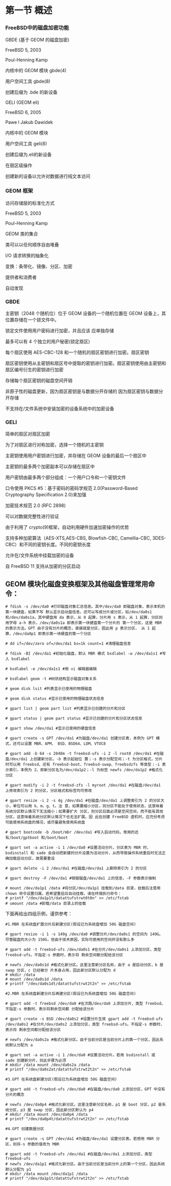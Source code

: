 # 第一节 概述

### FreeBSD中的磁盘加密功能

GBDE (基于 GEOM 的磁盘加密)

FreeBSD 5, 2003

Poul-Henning Kamp

内核中的 GEOM 模块 gbde(4)

用户空间工具 gbde(8)

创建后缀为 .bde 的新设备

GELI (GEOM eli)

FreeBSD 6, 2005

Pawe l Jakub Dawidek

内核中的 GEOM 模块

用户空间工具 geli(8)

创建后缀为.eli的新设备

在扇区级操作

创建新的设备以允许对数据进行纯文本访问

### GEOM 框架

访问存储层的标准化方式

FreeBSD 5, 2003

Poul-Henning Kamp

GEOM 类的集合

类可以以任何顺序自由堆叠

I/O 请求转换的抽象化

变换：条带化、镜像、分区、加密

提供者和消费者

自动发现

### GBDE

主密钥（2048 个随机位）位于 GEOM 设备的一个随机位置在 GEOM 设备上，其位置存储在一个锁文件中。

锁定文件使用用户密码进行加密，并且应该 应单独存储

最多可以有 4 个独立的用户秘密(锁定扇区)

每个扇区使用 AES-CBC-128 和一个随机的扇区密钥进行加密。扇区密钥

扇区密钥使用从主密钥和扇区号中提取的密钥进行加密。扇区密钥使用由主密钥和扇区编号衍生的密钥进行加密

存储每个扇区密钥的磁盘空间开销

非原子性的磁盘更新，因为扇区密钥是与数据分开存储的 因为扇区密钥与数据分开存储

不支持在/文件系统中安装加密的设备系统中的加密设备

### GELI

简单的扇区对扇区加密

为了对扇区进行对称加密，选择一个随机的主密钥

主密钥使用用户密钥进行加密，并存储在 GEOM 设备的最后一个扇区中

主密钥的最多两个加密副本可以存储在扇区中

用户密钥由最多两个部分组成：一个用户口令和一个密钥文件

口令使用 PKCS #5：基于密码的密码学规范 2.0(Password-Based Cryptography Specification 2.0)来加强

加密技术规范 2.0 (RFC 2898)

可以对数据完整性进行验证

由于利用了 crypto(9)框架，自动利用硬件加速加密操作的优势

支持多种加密算法（AES-XTS,AES-CBS, Blowfish-CBC, Camellia-CBC, 3DES-CBC）和不同的密钥长度。不同的密钥长度

允许在/文件系统中挂载加密的设备

自 FreeBSD 11 支持从加密的分区启动

## GEOM 模块化磁盘变换框架及其他磁盘管理常用命令： 

```
# fdisk -s /dev/da0 #打印磁盘对象汇总信息。其中/dev/da0 即磁盘对象，表示本机的第一块硬盘，如果不写 默认显示启动盘信息。还可以写成分片或分区，如/dev/da0s1 和/dev/da0s1a，其中硬盘用 da 表示，从 0 起算，分片用 s 表示，从 1 起算，分区则用字母 a-h 表示，/dev/da0s1a 即表示第一块硬盘第一个分片的 第一个分区，这是 MBR 的表示方法。GPT 由于没有分片的概念，直接就是分区，因此用 p 表示分区， 从 1 起算，/dev/da0p1 即表示第一块硬盘的第一个分区 

# dd if=/dev/zero of=/dev/da1 bs=1k count=1 #清理磁盘信息 

# fdisk -BI /dev/da1 #初始化磁盘，默认 MBR 模式 bsdlabel -w /dev/da1s1 #写入 bsdlabel 

# bsdlabel -e /dev/da1s1 #用 vi 编辑器编辑 

# bsdlabel geom -t #树状结构显示磁盘对象关系

# geom disk lsit #列表显示已使用的物理磁盘 

# geom disk status #显示已使用的物理磁盘状态信息 

# gpart list | geom part list #列表显示已创建的分片和分区 

# gpart status | geom part status #显示已创建的分片和分区状态信息 

# gpart show /dev/da1 #显示已使用的硬盘信息 

# gpart create -s GPT /dev/da1 #为磁盘/dev/da1 创建分区表，本例为 GPT 模式，还可以设置 MBR、APM、 BSD、BSD64、LDM、VTOC8 

# gpart add -b 64 -s 2048m -t freebsd-ufs -i 2 -l root0 /dev/da1 #在磁盘/dev/da1 上创建新分区。-b 表示起始位 置；-s 表示分配空间；-t 为分区格式，分片时可以用 freebsd，还有 freebsd-boot、freebsd-swap、freebsdzfs 等类型；-i 表示索引，本例为 2，即新分区名为/dev/da1p2；-l 为标签 newfs /dev/da1p2 #格式化分区 

# gpart modify -i 2 -t freebsd-zfs -l myroot /dev/da1 #在磁盘/dev/da1 上修改索引为 2 的分区，分区格式和标签均可修改 

# gpart resize -i 2 -s 4g /dev/da1 #在磁盘/dev/da1 上调整索引为 2 的分区大小，单位可以用 k、m、g、t。注 意，如果要缩小分区，则分区不能处于使用状态，这意味着系统分区默认情况下无法缩小；如果要扩大 分区，则分区后面必须是空闲空间，而不能有其他分区，这意味着系统分区默认情况下也无法扩展。因 此在创建 FreeBSD 虚机时，应充份考虑可能使用系统盘的情况，或尽量避免使用系统盘 

# gpart bootcode -b /boot/mbr /dev/da1 #写入启动代码，常用的还有/boot/gptboot 和/boot/boot 

# gpart set -a active -i 1 /dev/da0 #设置活动分片。分区表为 MBR 时，bsdinstall 和 sade 会自动把新建的分片设置为活动分片，从而导致操作系统重启时无法正确加载启动分区，故需要重设 

# gpart delete -i 2 /dev/da1 #在磁盘/dev/da1 上删除索引为 2 的分区 

# gpart destroy -F /dev/da1 #销毁磁盘/dev/da1 上的信息，-F 参数表示强制 

# mount /dev/da1p1 /data #将分区/dev/da1p1 挂载到/data 目录，挂载后注意用 chown 命令设置归属，若希望重启后自动挂载，请在终端执行命令：
# printf "/dev/da1p1t/datattufstrwt0t0n" >> /etc/fstab 
# umount /data #卸载/data 目录上的挂载 
```


下面再给出四组示例，谨供参考： 

```
#1.MBR 在系统盘扩展分片后新建分区(假设已为系统盘增加 50G 磁盘空间) 

# gpart resize -i 1 -s 149g /dev/da0 #调整分片/dev/da0s1 的空间为 149G。尽管磁盘的大小为 150G，但由于技术原因，实际可使用的空间并没有那么多 

# gpart add -t freebsd-ufs /dev/da0s1 #在分片/dev/da0s1 上添加分区，类型 freebsd-ufs。不指定-s 参数时，表示将 剩余空间都分配给该分区 

# newfs /dev/da0s1d #格式化新分区。这里注意新分区名称，由于 a 是启动分区，b 是 swap 分区，c 已经被分 片本身占用，因此新分区默认分配为 d 
# mkdir /data 
# mount /dev/da0s1d /data 
# printf "/dev/da0s1dt/datattufstrwt2t2n" >> /etc/fstab
```

```
#2.MBR 在系统盘新建分片后再建分区(假设已为系统盘增加 50G 磁盘空间) 

# gpart add -t freebsd /dev/da0 #在次跑/dev/da0 上添加分片，类型 freebsd。不指定-s 参数时，表示将剩余空间都 分配给该分片 

# gpart create -s BSD /dev/da0s2 #设置分片生效 gpart add -t freebsd-ufs /dev/da0s2 #在分片/dev/da0s2 上添加分区，类型 freebsd-ufs。不指定-s 参数时，表示将 剩余空间都分配给该分区 

# newfs /dev/da0s2a #格式化新分区。由于当前分区是当前分片上的第一个分区，因此系统默认分配为 a 

# gpart set -a active -i 1 /dev/da0 #设置活动分片。若用 bsdinstall 或 sade 创建新分片，则此步骤为必须 
# mkdir /data mount /dev/da0s2a /data 
# printf "/dev/da0s2at/datattufstrwt2t2n" >> /etc/fstab
```
```
#3.GPT 在系统盘新建分区(假设已为系统盘增加 50G 磁盘空间) 

# gpart add -t freebsd-ufs /dev/da0 #在磁盘/dev/da0 上添加分区，GPT 中没有分片的概念 

# newfs /dev/da0p4 #格式化新分区。这里注意新分区名称，p1 是 boot 分区，p2 是系统分区，p3 是 swap 分区，因此新分区默认为 p4 
# mkdir /data mount /dev/da0p4 /data 
# printf "/dev/da0p4t/datattufstrwt2t2n" >> /etc/fstab 
```
```
#4.GPT 创建数据分区 

# gpart create -s GPT /dev/da1 #为磁盘/dev/da1 设置分区表。若想用 MBR 分区，则将-s 参数的值改为 MBR 

# gpart add -t freebsd-ufs /dev/da1 #在磁盘/dev/da1 上添加分区，类型 freebsd-ufs 
# newfs /dev/da1p1 #格式化新分区。由于当前分区是当前分片上的第一个分区，因此系统默认分配为 p1 
# mkdir /data mount /dev/da1p1 /data 
# printf "/dev/da1p1t/datattufstrwt2t2n" >> /etc/fstab
```

